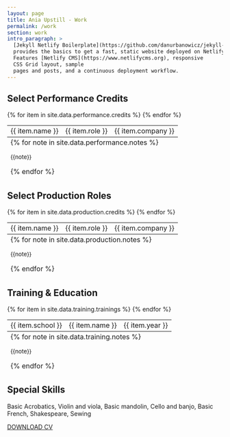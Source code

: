 ```yaml
---
layout: page
title: Ania Upstill - Work
permalink: /work
section: work
intro_paragraph: >
  [Jekyll Netlify Boilerplate](https://github.com/danurbanowicz/jekyll-netlify-boilerplate)
  provides the basics to get a fast, static website deployed on Netlify.
  Features [Netlify CMS](https://www.netlifycms.org), responsive
  CSS Grid layout, sample
  pages and posts, and a continuous deployment workflow.
---
```


## Select Performance Credits

<table>
  <tbody>
    {% for item in site.data.performance.credits %}
      <tr>
        <td>{{ item.name }}</td>
        <td>{{ item.role }}</td>
        <td>{{ item.company }}</td>
      </tr>
    {% endfor %}
  </tbody>
  <tfoot>
    <tr>
      <td colspan="3">
        <stack-l>
          {% for note in site.data.performance.notes %}
            <p><small>{{note}}</small></p>
          {% endfor %}
        </stack-l>
      </td>
    </tr>
  </tfoot>
</table>

## Select Production Roles

<table>
  <tbody>
    {% for item in site.data.production.credits %}
      <tr>
        <td>{{ item.name }}</td>
        <td>{{ item.role }}</td>
        <td>{{ item.company }}</td>
      </tr>
    {% endfor %}
  </tbody>
  <tfoot>
    <tr>
      <td colspan="3">
        {% for note in site.data.production.notes %}
          <p><small>{{note}}</small></p>
        {% endfor %}
      </td>
    </tr>
  </tfoot>
</table>

## Training & Education

<table>
  <tbody>
    {% for item in site.data.training.trainings %}
      <tr>
        <td>{{ item.school }}</td>
        <td>{{ item.name }}</td>
        <td>{{ item.year }}</td>
      </tr>
    {% endfor %}
  </tbody>
  <tfoot>
    <tr>
      <td colspan="3">
          {% for note in site.data.training.notes %}
            <p><small>{{note}}</small></p>
          {% endfor %}
      </td>
    </tr>
  </tfoot>
</table>

## Special Skills

Basic Acrobatics, Violin and viola, Basic mandolin, Cello and banjo, Basic French, Shakespeare, Sewing

<a href="/work" class="btn btn-primary">DOWNLOAD CV</a>
